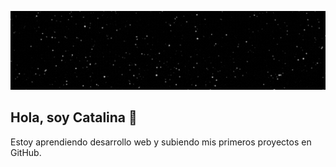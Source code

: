 ![banner](./banner1.gif)
## Hola, soy Catalina 🖖
Estoy aprendiendo desarrollo web y subiendo mis primeros proyectos en GitHub.
